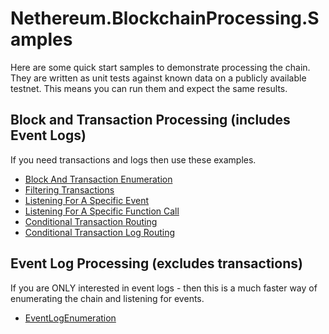 ﻿# Nethereum.BlockchainProcessing.Samples

Here are some quick start samples to demonstrate processing the chain.
They are written as unit tests against known data on a publicly available testnet.
This means you can run them and expect the same results.

## Block and Transaction Processing (includes Event Logs)
If you need transactions and logs then use these examples.

* [Block And Transaction Enumeration](BlockAndTransactionEnumeration.cs)
* [Filtering Transactions](FilterTransactions.cs)
* [Listening For A Specific Event](ListeningForASpecificEvent.cs)
* [Listening For A Specific Function Call](ListeningForASpecificFunctionCall.cs)
* [Conditional Transaction Routing](ConditionalTransactionRouting.cs)
* [Conditional Transaction Log Routing](ConditionalTransactionLogRouting.cs)

## Event Log Processing (excludes transactions)
If you are ONLY interested in event logs - then this is a much faster way of enumerating the chain and listening for events.
* [EventLogEnumeration](EventLogEnumeration.cs)